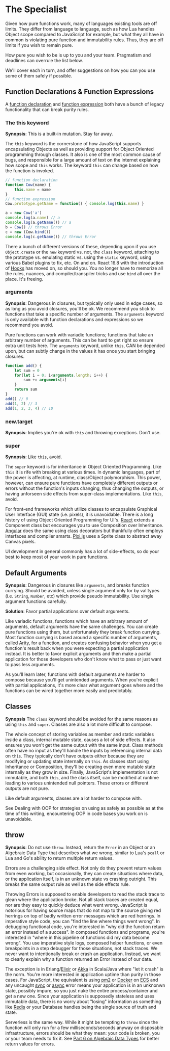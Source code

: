 # The Specialist

Given how pure functions work, many of languages existing tools are off limits. They differ from language to language, such as how Lua handles Object scope compared to JavaScript for example, but what they all have in common is violating pure function and immutability rules. Thus, they are off limits if you wish to remain pure.

How pure you wish to be is up to you and your team. Pragmatism and deadlines can overrule the list below.

We'll cover each in turn, and offer suggestions on how you can you use some of them safely if possible.

## Function Declarations & Function Expressions

A [function declaration](https://developer.mozilla.org/en-US/docs/Web/JavaScript/Reference/Statements/function) and [function expression](https://developer.mozilla.org/en-US/docs/web/JavaScript/Reference/Operators/function) both have a bunch of legacy functionality that can break purity rules.

### The this keyword

**Synopsis**: This is a built-in mutation. Stay far away.

The `this` keyword is the cornerstone of how JavaScript supports encapsulating Objects as well as providing support for Object Oriented programming through classes. It also is one of the most common cause of bugs, and responsible for a large amount of text on the internet explaining how scope and `this` works. The keyword `this` can change based on how the function is invoked.

```javascript
// function declaration
function Cow(name) {
    this.name = name
}
// function expression
Cow.prototype.getName = function() { console.log(this.name) }

a = new Cow('a')
console.log(a.name) // a
console.log(a.getName()) // a
b = Cow() // throws Error
c = new (Cow.bind())
console.log(c.getName()) // throws Error
```

There a bunch of different versions of these, depending upon if you use `Object.create` or the `new` keyword vs. not, the `class` keyword, attaching to the prototype vs. emulating static vs. using the `static` keyword, using various Babel plugins to fix, etc. On and on. React 16.8 with the introduction of [Hooks](https://reactjs.org/docs/hooks-intro.html) has moved on, so should you. You no longer have to memorize all the rules, nuances, and compiler/transpiler tricks and use `bind` all over the place. It's freeing.

### arguments

**Synopsis**: Dangerous in closures, but typically only used in edge cases, so as long as you avoid closures, you'll be ok. We recommend you stick to functions that take a specific number of arguments. The `arguments` keyword is only available with function declarations and expressions so we recommend you avoid.

Pure functions can work with variadic functions; functions that take an arbitrary number of arguments. This can be hard to get right so ensure extra unit tests here. The `arguments` keyword, unlike `this`, CAN be depended upon, but can subtly change in the values it has once you start bringing closures.

```javascript
function add() {
    let sum = 0
    for(let i = 0; i<arguments.length; i++) {
        sum += arguments[i]
    }
    return sum
}
add() // 0
add(1, 2) // 3
add(1, 2, 3, 4) // 10
```

### new.target

**Synopsis**: Implies you're ok with `this` and throwing exceptions. Don't use.

### super

**Synopsis**: Like `this`, avoid.

The `super` keyword is for inheritance in Object Oriented Programming. Like `this` it is rife with breaking at various times. In dynamic languages, part of the power is affecting, at runtime, class/Object polymorphism. This power, however, can ensure pure functions have completely different outputs or errors without the function's inputs changing, thus changing the outputs, or having unforseen side effects from super-class implementations. Like `this`, avoid.

For front-end frameworks which utilize classes to encapsulate Graphical User Interface (GUI) state (i.e. pixels), it is unavoidable. There is a long history of using Object Oriented Programming for UI's. [React](https://reactjs.org/) extends a Component class but encourages you to use Composition over Inheritance. [Angular](https://angular.io) does the same using class decorators but thankfully often employs interfaces and compiler smarts. [Pixi.js](http://www.pixijs.com/) uses a Sprite class to abstract away Canvas pixels.

UI development in general commonly has a lot of side-effects, so do your best to keep most of your work in pure functions.

## Default Arguments

**Synopsis**: Dangerous in closures like `arguments`, and breaks function currying. Should be avoided, unless single argument only for by val types (i.e. `String`, `Number`, etc) which provide pseudo immutability. Use single argument functions carefully.

**Solution**: Favor partial applications over default arguments.

Like variadic functions, functions which have an arbitrary amount of arguments, default arguments have the same challenges. You can create pure functions using them, but unfortunately they break function currying. Most function currying is based around a specific number of arguments, called [Arity](../part4/arity.md), for a function, and creates confusing behavior when you get a function's result back when you were expecting a partial application instead. It is better to favor explicit arguments and then make a partial application for those developers who don't know what to pass or just want to pass less arguments.

As you'll learn later, functions with default arguments are harder to compose because you'll get unintended arguments. When you're explicit with partial applications, it's more clear what argument goes where and the functions can be wired together more easily and predictably.

## Classes

**Synopsis** The `class` keyword should be avoided for the same reasons as using `this` and `super`. Classes are also a lot more difficult to compose.

The whole concept of storing variables as member and static variables inside a class, internal mutable state, causes a lot of side effects. It also ensures you won't get the same output with the same input. Class methods often have no input as they'll handle the inputs by referencing internal data on `this`. They typically don't have outputs either because they are modifying or updating state internally on `this`. As classes start using Inheritance or Composition, they'll be creating even more mutable state internally as they grow in size. Finally, JavaScript's implementation is not immutable, and both `this`, and the class itself, can be modified at runtime leading to various unintended null pointers. These errors or different outputs are not pure.

Like default arguments, classes are a lot harder to compose with.

See Dealing with OOP for strategies on using as safely as possible as at the time of this writing, encountering OOP in code bases you work on is unavoidable.

## throw

**Synopsis**: Do not use `throw`. Instead, return the `Error` in an Object or an Algebraic Data Type that describes what we wrong, similar to Lua's `pcall` or Lua and Go's ability to return multiple return values.

Errors are a challenging side effect. Not only do they prevent return values from even working, but occasionally, they can create situations where data, or the application itself, is in an unknown state vs crashing outright. This breaks the same output rule as well as the side effects rule.

Throwing Errors is supposed to enable developers to read the stack trace to glean where the application broke. Not all stack traces are created equal, nor are they easy to quickly deduce what went wrong. JavaScript is notorious for having source maps that do not map to the source giving red herrings on top of badly written error messages which are red herrings. In imperative style code, you can "find the line where things went wrong". In debugging functional code, you're interested in "why did the function return an error instead of a success". In composed functions and programs, you're interested in "where in this pipeline of functions did my data become wrong". You use imperative style logs, composed helper functions, or even breakpoints in a step debugger for those situations, not stack traces. We never want to intentionally break or crash an application. Instead, we want to clearly explain why a function returned an Error instead of our data.

The exception is in Erlang/[Elixir](https://elixir-lang.org/) or [Akka](https://akka.io/) in Scala/Java where "let it crash" is the norm. You're more interested in application uptime than purity in those cases. For JavaScript, the equivalent is using [pm2](http://pm2.keymetrics.io/) or [Docker](https://www.docker.com/) on [ECS](https://aws.amazon.com/ecs/) and any uncaught [sync](https://nodejs.org/api/process.html#process_event_uncaughtexception) or [async](https://nodejs.org/api/process.html#process_event_unhandledrejection) error means your application is in an unknonwn state, possibly impure, so you just nuke the entire process/container and get a new one. Since your application is supposedly stateless and uses immutable data, there is no worry about "losing" information as something like [Redis](https://redis.io/) or your Database handles being the single source of truth and state.

Serverless is the same way. While it might be tempting to `throw` since the function will only run for a few milliseconds/seconds anyway on disposable infrastructure, errors should be what they mean: your code is broken, you or your team needs to fix it. See [Part 6 on Algebraic Data Types](../part6) for better return values for errors.
